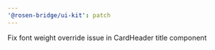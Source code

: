 ```yaml
---
'@rosen-bridge/ui-kit': patch
---
```


Fix font weight override issue in CardHeader title component
